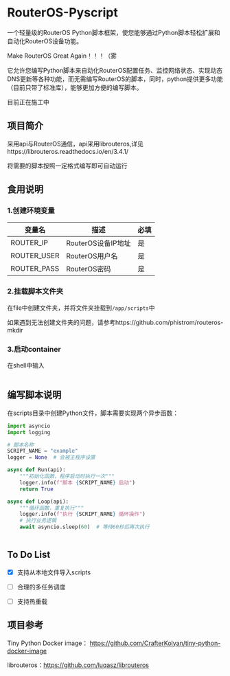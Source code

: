 # RouterOS-Pyscript

一个轻量级的RouterOS Python脚本框架，使您能够通过Python脚本轻松扩展和自动化RouterOS设备功能。

Make RouterOS Great Again！！！（雾

它允许您编写Python脚本来自动化RouterOS配置任务、监控网络状态、实现动态DNS更新等各种功能，而无需编写RouterOS的脚本，同时，python提供更多功能（目前只带了标准库），能够更加方便的编写脚本。

目前正在施工中

## 项目简介

采用api与RouterOS通信，api采用librouteros,详见https://librouteros.readthedocs.io/en/3.4.1/

将需要的脚本按照一定格式编写即可自动运行

## 食用说明

### 1.创建环境变量

| 变量名      | 描述               | 必填 |
| ----------- | ------------------ | ---- |
| ROUTER_IP   | RouterOS设备IP地址 | 是   |
| ROUTER_USER | RouterOS用户名     | 是   |
| ROUTER_PASS | RouterOS密码       | 是   |

### 2.挂载脚本文件夹

在file中创建文件夹，并将文件夹挂载到`/app/scripts`中

如果遇到无法创建文件夹的问题，请参考https://github.com/phistrom/routeros-mkdir

### 3.启动container

在shell中输入

````

````



## 编写脚本说明

在scripts目录中创建Python文件，脚本需要实现两个异步函数：

```python
import asyncio
import logging

# 脚本名称
SCRIPT_NAME = "example"
logger = None  # 会被主程序设置

async def Run(api):
    """初始化函数，程序启动时执行一次"""
    logger.info(f"脚本 {SCRIPT_NAME} 启动")
    return True

async def Loop(api):
    """循环函数，重复执行"""
    logger.info(f"执行 {SCRIPT_NAME} 循环操作")
    # 执行业务逻辑
    await asyncio.sleep(60)  # 等待60秒后再次执行
  
```

## To Do List
 -[x] 支持从本地文件导入scripts

 -[ ] 合理的多任务调度
 
 -[ ] 支持热重载

## 项目参考

Tiny Python Docker image： https://github.com/CrafterKolyan/tiny-python-docker-image

librouteros：https://github.com/luqasz/librouteros
